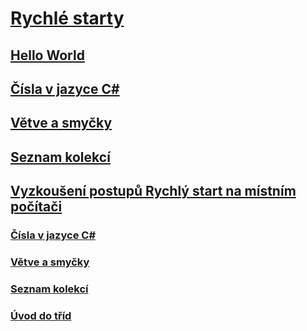 # [Rychlé starty](index.md)
## [Hello World](hello-world.yml)
## [Čísla v jazyce C#](numbers-in-csharp.yml)
## [Větve a smyčky](branches-and-loops.yml)
## [Seznam kolekcí](list-collection.yml)
## [Vyzkoušení postupů Rychlý start na místním počítači](local-environment.md)
### [Čísla v jazyce C#](numbers-in-csharp-local.md)
### [Větve a smyčky](branches-and-loops-local.md)
### [Seznam kolekcí](arrays-and-collections.md)
### [Úvod do tříd](introduction-to-classes.md)
